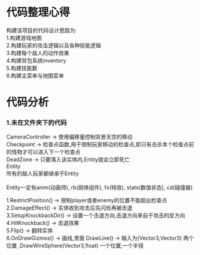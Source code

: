 # 代码整理心得

构建该项目的代码设计思路为:<br>
1.构建游戏地图<br>
2.构建玩家的攻击逻辑以及各种技能逻辑<br>
3.构建每个敌人的动作效果<br>
4.构建背包系统inventory<br>
5.构建技能数<br>
6.构建主菜单与地图菜单<br>

# 代码分析

### 1.未在文件夹下的代码
CameraController -> 使用偏移量控制背景天空的移动<br>
Checkpoint -> 检查点函数,用于限制玩家移动的检查点,即只有击杀本个检查点前的怪物才可以进入下一个检查点<br>
DeadZone -> 只要落入该实体内,Entity就会立即死亡<br>
Entity<br>
所有的敌人玩家都继承于Entity<br>
<br>
Entity一定有anim(动画师), rb(刚体组件), fx(特效), stats(数值状态), cd(碰撞器)<br>

1.RestrictPosition() -> 限制player或者enemy的位置不能超出检查点<br>
2.DamageEffect() -> 实体收到攻击后先闪烁再被击退<br>
3.SetupKnockbackDir() -> 设置一个击退方向,击退方向来自于攻击的反方向<br>
4.HitKnockback() -> 击退效果<br>
5.Flip() -> 翻转实体<br>
6.OnDrawGizmos() -> 画线,里面 DrawLine() -> 输入为(Vector3,Vector3) 两个位置 ,DrawWireSphere(Vector3,float) 一个位置,一个半径<br>


